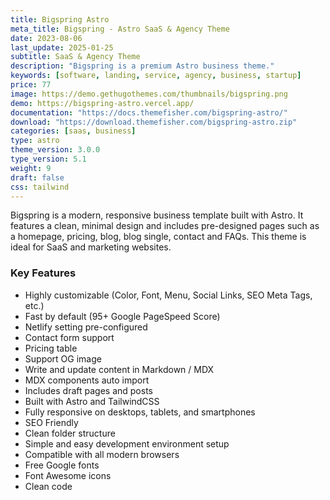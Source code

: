 ```yaml
---
title: Bigspring Astro
meta_title: Bigspring - Astro SaaS & Agency Theme
date: 2023-08-06
last_update: 2025-01-25
subtitle: SaaS & Agency Theme
description: "Bigspring is a premium Astro business theme."
keywords: [software, landing, service, agency, business, startup]
price: 77
image: https://demo.gethugothemes.com/thumbnails/bigspring.png
demo: https://bigspring-astro.vercel.app/
documentation: "https://docs.themefisher.com/bigspring-astro/"
download: "https://download.themefisher.com/bigspring-astro.zip"
categories: [saas, business]
type: astro
theme_version: 3.0.0
type_version: 5.1
weight: 9
draft: false
css: tailwind
---
```


Bigspring is a modern, responsive business template built with Astro. It features a clean, minimal design and includes pre-designed pages such as a homepage, pricing, blog, blog single, contact and FAQs. This theme is ideal for SaaS and marketing websites.

### Key Features

- Highly customizable (Color, Font, Menu, Social Links, SEO Meta Tags, etc.)
- Fast by default (95+ Google PageSpeed Score)
- Netlify setting pre-configured
- Contact form support
- Pricing table
- Support OG image
- Write and update content in Markdown / MDX
- MDX components auto import
- Includes draft pages and posts
- Built with Astro and TailwindCSS
- Fully responsive on desktops, tablets, and smartphones
- SEO Friendly
- Clean folder structure
- Simple and easy development environment setup
- Compatible with all modern browsers
- Free Google fonts
- Font Awesome icons
- Clean code

